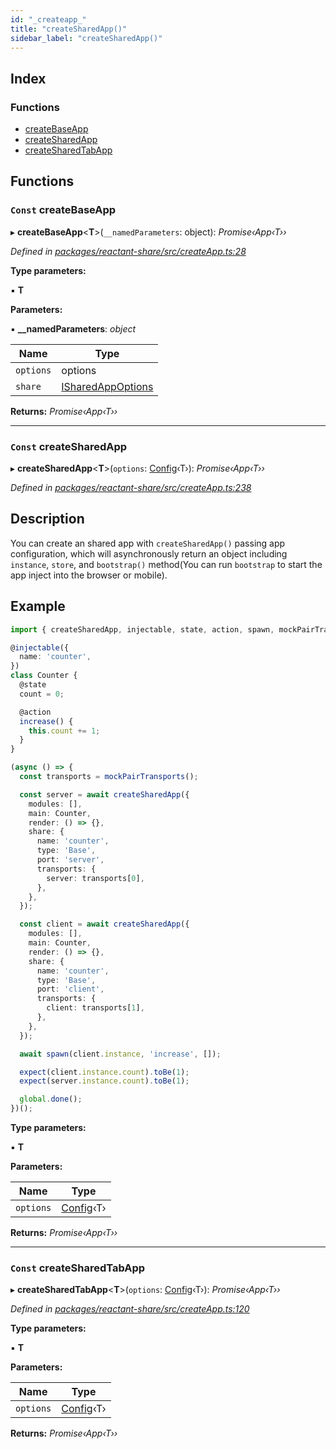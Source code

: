 ```yaml
---
id: "_createapp_"
title: "createSharedApp()"
sidebar_label: "createSharedApp()"
---
```


## Index

### Functions

* [createBaseApp](_createapp_.md#const-createbaseapp)
* [createSharedApp](_createapp_.md#const-createsharedapp)
* [createSharedTabApp](_createapp_.md#const-createsharedtabapp)

## Functions

### `Const` createBaseApp

▸ **createBaseApp**<**T**>(`__namedParameters`: object): *Promise‹App‹T››*

*Defined in [packages/reactant-share/src/createApp.ts:28](https://github.com/unadlib/reactant/blob/03d0c8fd/packages/reactant-share/src/createApp.ts#L28)*

**Type parameters:**

▪ **T**

**Parameters:**

▪ **__namedParameters**: *object*

Name | Type |
------ | ------ |
`options` | options |
`share` | [ISharedAppOptions](../interfaces/_interfaces_.isharedappoptions.md) |

**Returns:** *Promise‹App‹T››*

___

### `Const` createSharedApp

▸ **createSharedApp**<**T**>(`options`: [Config](../interfaces/_interfaces_.config.md)‹T›): *Promise‹App‹T››*

*Defined in [packages/reactant-share/src/createApp.ts:238](https://github.com/unadlib/reactant/blob/03d0c8fd/packages/reactant-share/src/createApp.ts#L238)*

## Description

You can create an shared app with `createSharedApp()` passing app configuration,
which will asynchronously return an object including `instance`, `store`,
and `bootstrap()` method(You can run `bootstrap` to start the app inject into the browser or mobile).

## Example

```ts
import { createSharedApp, injectable, state, action, spawn, mockPairTransports } from 'reactant-share';

@injectable({
  name: 'counter',
})
class Counter {
  @state
  count = 0;

  @action
  increase() {
    this.count += 1;
  }
}

(async () => {
  const transports = mockPairTransports();

  const server = await createSharedApp({
    modules: [],
    main: Counter,
    render: () => {},
    share: {
      name: 'counter',
      type: 'Base',
      port: 'server',
      transports: {
        server: transports[0],
      },
    },
  });

  const client = await createSharedApp({
    modules: [],
    main: Counter,
    render: () => {},
    share: {
      name: 'counter',
      type: 'Base',
      port: 'client',
      transports: {
        client: transports[1],
      },
    },
  });

  await spawn(client.instance, 'increase', []);

  expect(client.instance.count).toBe(1);
  expect(server.instance.count).toBe(1);

  global.done();
})();
```

**Type parameters:**

▪ **T**

**Parameters:**

Name | Type |
------ | ------ |
`options` | [Config](../interfaces/_interfaces_.config.md)‹T› |

**Returns:** *Promise‹App‹T››*

___

### `Const` createSharedTabApp

▸ **createSharedTabApp**<**T**>(`options`: [Config](../interfaces/_interfaces_.config.md)‹T›): *Promise‹App‹T››*

*Defined in [packages/reactant-share/src/createApp.ts:120](https://github.com/unadlib/reactant/blob/03d0c8fd/packages/reactant-share/src/createApp.ts#L120)*

**Type parameters:**

▪ **T**

**Parameters:**

Name | Type |
------ | ------ |
`options` | [Config](../interfaces/_interfaces_.config.md)‹T› |

**Returns:** *Promise‹App‹T››*
